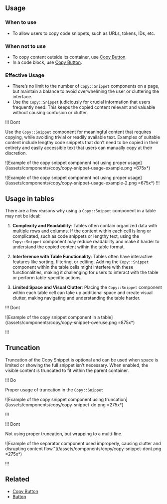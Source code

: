 ## Usage

### When to use

- To allow users to copy code snippets, such as URLs, tokens, IDs, etc.

### When not to use

- To copy content outside its container, use [Copy Button](/components/copy/button).
- In a code block, use [Copy Button](/components/copy/button).

### Effective Usage

- There’s no limit to the number of `Copy::Snippet` components on a page, but maintain a balance to avoid overwhelming the user or cluttering the interface.
- Use the `Copy::Snippet` judiciously for crucial information that users frequently need. This keeps the copied content relevant and valuable without causing confusion or clutter.

!!! Dont

Use the `Copy::Snippet` component for meaningful content that requires copying, while avoiding trivial or readily available text. Examples of suitable content include lengthy code snippets that don’t need to be copied in their entirety and easily accessible text that users can manually copy at their discretion.

![Example of the copy snippet component not using proper usage] (/assets/components/copy/copy-snippet-usage-example.png =675x*)

![Example of the copy snippet component not using proper usage] (/assets/components/copy/copy-snippet-usage-example-2.png =675x*)
!!!

## Usage in tables
There are a few reasons why using a `Copy::Snippet` component in a table may not be ideal:

1. **Complexity and Readability**: Tables often contain organized data with multiple rows and columns. If the content within each cell is long or complicated, such as code snippets or lengthy text, using the `Copy::Snippet` component may reduce readability and make it harder to understand the copied content within the table format.

2. **Interference with Table Functionality**: Tables often have interactive features like sorting, filtering, or editing. Adding the `Copy::Snippet` component within the table cells might interfere with these functionalities, making it challenging for users to interact with the table or perform table-specific actions.

3. **Limited Space and Visual Clutter**: Placing the `Copy::Snippet` component within each table cell can take up additional space and create visual clutter, making navigating and understanding the table harder.


!!! Dont


![Example of the copy snippet component in a table] (/assets/components/copy/copy-snippet-overuse.png =875x*)

!!!

## Truncation

Truncation of the Copy Snippet is optional and can be used when space is limited or showing the full snippet isn't necessary. When enabled, the visible content is truncated to fit within the parent container. 

!!! Do

Proper usage of truncation in the `Copy::Snippet`

![Example of the copy snippet component using truncation] (/assets/components/copy/copy-snippet-do.png =275x*)

!!!

!!! Dont

Not using proper truncation, but wrapping to a multi-line. 

![Example of the separator component used improperly, causing clutter and disrupting content flow."](/assets/components/copy/copy-snippet-dont.png =275x*)

!!!

## Related

- [Copy Button](/components/copy/button)
- [Button](/components/button)